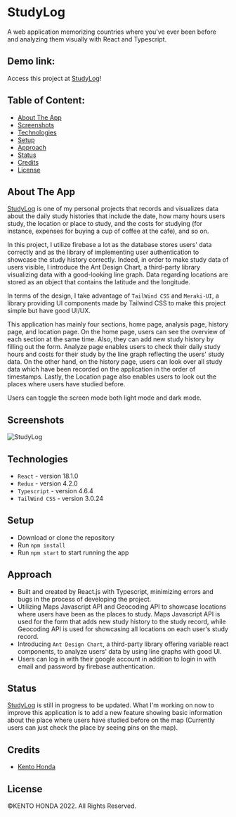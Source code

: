 # StudyLog

A web application memorizing countries where you've ever been before and analyzing them visually with React and Typescript.

## Demo link:

Access this project at [StudyLog](https://studylog-three.vercel.app/)!

## Table of Content:

- [About The App](#about-the-app)
- [Screenshots](#screenshots)
- [Technologies](#technologies)
- [Setup](#setup)
- [Approach](#approach)
- [Status](#status)
- [Credits](#credits)
- [License](#license)

## About The App

[StudyLog](https://studylog-three.vercel.app/) is one of my personal projects that records and visualizes data about the daily study histories that include the date, how many hours users study, the location or place to study, and the costs for studying (for instance, expenses for buying a cup of coffee at the cafe), and so on.

In this project, I utilize firebase a lot as the database stores users' data correctly and as the library of implementing user authentication to showcase the study history correctly. Indeed, in order to make study data of users visible, I introduce the Ant Design Chart, a third-party library visualizing data with a good-looking line graph. Data regarding locations are stored as an object that contains the latitude and the longitude.

In terms of the design, I take advantage of `TailWind CSS` and `Meraki-UI`, a library providing UI components made by Tailwind CSS to make this project simple but have good UI/UX.

This application has mainly four sections, home page, analysis page, history page, and location page. On the home page, users can see the overview of each section at the same time. Also, they can add new study history by filling out the form. Analyze page enables users to check their daily study hours and costs for their study by the line graph reflecting the users' study data. On the other hand, on the history page, users can look over all study data which have been recorded on the application in the order of timestamps. Lastly, the Location page also enables users to look out the places where users have studied before.

Users can toggle the screen mode both light mode and dark mode.

## Screenshots

![StudyLog](https://user-images.githubusercontent.com/65790344/184463458-3931c515-6634-4c1c-8d19-d13bb5adc488.png)

## Technologies

- `React` - version 18.1.0
- `Redux` - version 4.2.0
- `Typescript` - version 4.6.4
- `TailWind CSS` - version 3.0.24

## Setup

- Download or clone the repository
- Run `npm install`
- Run `npm start` to start running the app

## Approach

- Built and created by React.js with Typescript, minimizing errors and bugs in the process of developing the project.
- Utilizing Maps Javascript API and Geocoding API to showcase locations where users have been as the places to study. Maps Javascript API is used for the form that adds new study history to the study record, while Geocoding API is used for showcasing all locations on each user's study record.
- Introducing `Ant Design Chart`, a third-party library offering variable react components, to analyze users' data by using line graphs with good UI.
- Users can log in with their google account in addition to login in with email and password by firebase authentication.

<!-- - Adding features such as registrations to add countries to the bucket list (list of countries where users would like to visit in their future) and to the records (list of countries where users have been to) respectively utilizing the cloud firestore (firebase) as the database.
- Being considered to have a good user interface and is designed by `TailWind CSS` and `DaisyUI`, a third-party library for Tailwind CSS. -->

## Status

[StudyLog](https://studylog-three.vercel.app/) is still in progress to be updated. What I'm working on now to improve this application is to add a new feature showing basic information about the place where users have studied before on the map (Currently users can just check the place by seeing pins on the map).

## Credits

- [Kento Honda](https://github.com/keento0809)

## License

©︎KENTO HONDA 2022. All Rights Reserved.
